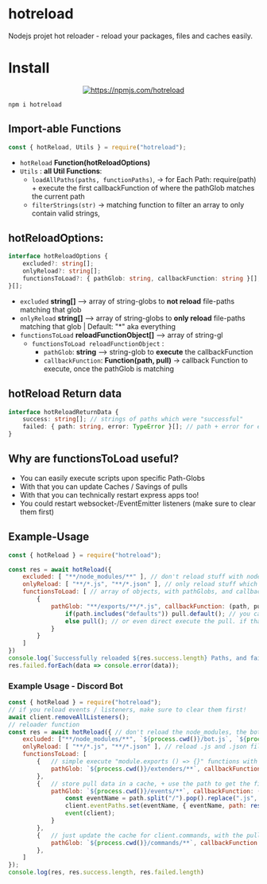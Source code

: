 # hotreload
Nodejs projet hot reloader - reload your packages, files and caches easily.

# Install

<div align="center">
  <p>
    <a href="https://nodei.co/npm/hotreload/"><img src="https://nodei.co/npm/hotreload.png?downloads=true&stars=true" alt="https://npmjs.com/hotreload" /></a>
  </p>
</div>

```
npm i hotreload
```

## Import-able Functions

```js
const { hotReload, Utils } = require("hotreload");
```

 - `hotReload` **Function(hotReloadOptions)**
 - `Utils` : **all Util Functions**:
    - `loadAllPaths(paths, functionPaths)`, -> for Each Path: require(path) + execute the first callbackFunction of where the pathGlob matches the current path
    - `filterStrings(str)` -> matching function to filter an array to only contain valid strings,

## hotReloadOptions: 

```ts
interface hotReloadOptions {
    excluded?: string[];
    onlyReload?: string[];
    functionsToLoad?: { pathGlob: string, callbackFunction: string }[];
}[];
```

 - `excluded` **string[]** --> array of string-globs to **not reload** file-paths matching that glob
 - `onlyReload` **string[]** --> array of string-globs to **only reload** file-paths matching that glob | Default: "*" aka everything
 - `functionsToLoad` **reloadFunctionObject[]** --> array of string-gl
    - `functionsToLoad reloadFunctionObject` :
        - `pathGlob`: **string** --> string-glob to **execute** the callbackFunction
        - `callbackFunction`: **Function(path, pull)** -> callback Function to execute, once the pathGlob is matching

## hotReload Return data

```ts
interface hotReloadReturnData {
    success: string[]; // strings of paths which were "successful"
    failed: { path: string, error: TypeError }[]; // path + error for each "failed" reload
}
```

## Why are functionsToLoad useful?

 - You can easily execute scripts upon specific Path-Globs
 - With that you can update Caches / Savings of pulls
 - With that you can technically restart express apps too!
 - You could restart websocket-/EventEmitter listeners (make sure to clear them first)

## Example-Usage

```js
const { hotReload } = require("hotreload");

const res = await hotReload({
    excluded: [ "**/node_modules/**" ], // don't reload stuff with node_modules in path
    onlyReload: [ "**/*.js", "**/*.json" ], // only reload stuff which ends with *.js or **/*.json
    functionsToLoad: [ // array of objects, with pathGlobs, and callbackFunction, which get's executed when the pathGlob match is true
        {
            pathGlob: "**/exports/**/*.js", callbackFunction: (path, pull) => { // pull = require(path);
                if(path.includes("defaults")) pull.default(); // you can execute any functions from that pull:  module.exports = { default: () => {} }
                else pull(); // or even direct execute the pull. if that file: module.exports = () => { ... };
            }
        }
    ]
})
console.log(`Successfully reloaded ${res.success.length} Paths, and failed on ${res.failed.length}`)
res.failed.forEach(data => console.error(data));
```

### Example Usage - Discord Bot

```js
const { hotReload } = require("hotreload");
// if you reload events / listeners, make sure to clear them first!
await client.removeAllListeners();
// reloader function
const res = await hotReload({ // don't reload the node_modules, the bot.js and the sharder Files 
    excluded: ["**/node_modules/**", `${process.cwd()}/bot.js`, `${process.cwd()}/Shard.js`], 
    onlyReload: [ "**/*.js", "**/*.json" ], // reload .js and .json files
    functionsToLoad: [ 
        {   // simple execute "module.exports () => {}" functions with parameters
            pathGlob: `${process.cwd()}/extenders/**`, callbackFunction: (path, pull) => pull(client) // pull = require(path)
        }, 
        {   // store pull data in a cache, + use the path to get the filename (aka eventName) + then execute the requirement
            pathGlob: `${process.cwd()}/events/**`, callbackFunction: (path, event) => { // pull = require(path)
                const eventName = path.split("/").pop().replace(".js", "");
                client.eventPaths.set(eventName, { eventName, path: resolve(path) });
                event(client);
            } 
        }, 
        {   // just update the cache for client.commands, with the pull ;)
            pathGlob: `${process.cwd()}/commands/**`, callbackFunction: (path, cmd) => client.commands.set(cmd.name, cmd); // const pull = require(path);
        },
    ]
});
console.log(res, res.success.length, res.failed.length)
```
